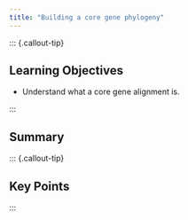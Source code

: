 ```yaml
---
title: "Building a core gene phylogeny"
---
```


::: {.callout-tip}
## Learning Objectives

- Understand what a core gene alignment is.

:::

## Summary

::: {.callout-tip}
## Key Points

:::